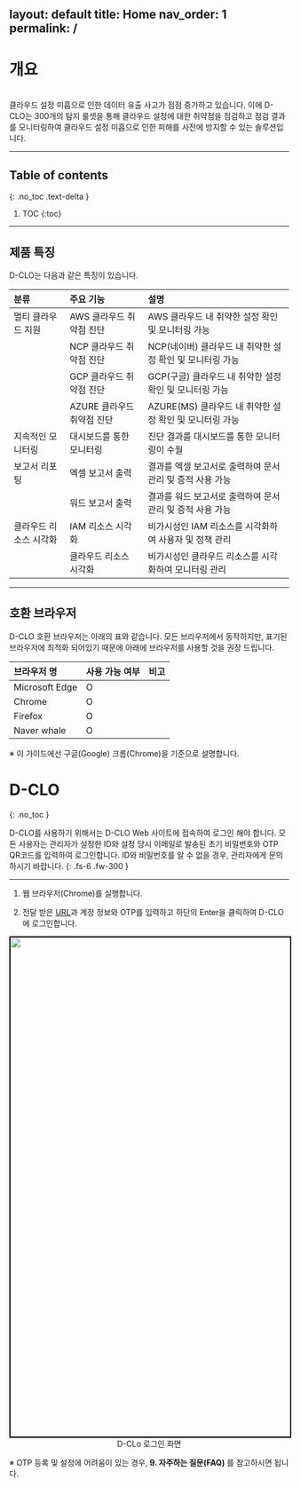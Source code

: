 
layout: default
title: Home
nav_order: 1
permalink: /
---

# 개요

<br>
클라우드 설정 미흡으로 인한 데이터 유출 사고가 점점 증가하고 있습니다. 이에 D-CLO는 300개의 탐지 룰셋을 통해 클라우드 설정에 대한 취약점을 점검하고 점검 결과를 모니터링하여 클라우드 설정 미흡으로 인한 피해를 사전에 방지할 수 있는 솔루션입니다.

---


## Table of contents
{: .no_toc .text-delta }

1. TOC
{:toc}

---

## 제품 특징

D-CLO는 다음과 같은 특징이 있습니다.

| 분류                      | 주요 기능                      | 설명                                         |
|:--------------------------|:--------------------------------|:--------------------------------------------|
| 멀티 클라우드 지원        | AWS 클라우드 취약점 진단      | AWS 클라우드 내 취약한 설정 확인 및 모니터링 가능   |
|                           | NCP 클라우드 취약점 진단      | NCP(네이버) 클라우드 내 취약한 설정 확인 및 모니터링 가능 |
|                           | GCP 클라우드 취약점 진단      | GCP(구글) 클라우드 내 취약한 설정 확인 및 모니터링 가능 |
|                           | AZURE 클라우드 취약점 진단   | AZURE(MS) 클라우드 내 취약한 설정 확인 및 모니터링 가능 |
| 지속적인 모니터링         | 대시보드를 통한 모니터링      | 진단 결과를 대시보드를 통한 모니터링이 수월        |
| 보고서 리포팅             | 엑셀 보고서 출력              | 결과를 엑셀 보고서로 출력하여 문서 관리 및 증적 사용 가능 |
|                           | 워드 보고서 출력              | 결과를 워드 보고서로 출력하여 문서 관리 및 증적 사용 가능 |
| 클라우드 리소스 시각화    | IAM 리소스 시각화             | 비가시성인 IAM 리소스를 시각화하여 사용자 및 정책 관리  |
|                           | 클라우드 리소스 시각화        | 비가시성인 클라우드 리소스를 시각화하여 모니터링 관리   |

---

## 호환 브라우저

D-CLO 호환 브라우저는 아래의 표와 같습니다. 모든 브라우저에서 동작하지만, 표기된 브라우저에 최적화 되어있기 때문에 아래에 브라우저를 사용할 것을 권장 드립니다.

| 브라우저 명       | 사용 가능 여부 | 비고 |
|:-----------------|:--------------|:----|
| Microsoft Edge   | O             |     |
| Chrome           | O             |     |
| Firefox          | O             |     |
| Naver whale      | O             |     |

※ 이 가이드에선 구글(Google) 크롬(Chrome)을 기준으로 설명합니다.


# D-CLO
{: .no_toc }

D-CLO를 사용하기 위해서는 D-CLO Web 사이트에 접속하여 로그인 해야 합니다. 모든 사용자는 관리자가 설정한 ID와 설정 당시 이메일로 발송된 초기 비밀번호와 OTP QR코드를 입력하여 로그인합니다. ID와 비밀번호를 알 수 없을 경우, 관리자에게 문의하시기 바랍니다.
{: .fs-6 .fw-300 }

---
1)	웹 브라우저(Chrome)를 실행합니다.

2)	전달 받은 [URL](https://d-clo.com)과 계정 정보와 OTP를 입력하고 하단의 Enter을 클릭하여 D-CLO에 로그인합니다.


<center>
    <img
        src="../../../assets/images/D-CLo_login.png"
        width="1600"
        height="900"
        style="border: 2px solid black;"
    />
    <figcaption>D-CLo 로그인 화면</figcaption>
</center>


※ OTP 등록 및 설정에 어려움이 있는 경우, **9. 자주하는 질문(FAQ)** 를 참고하시면 됩니다.

